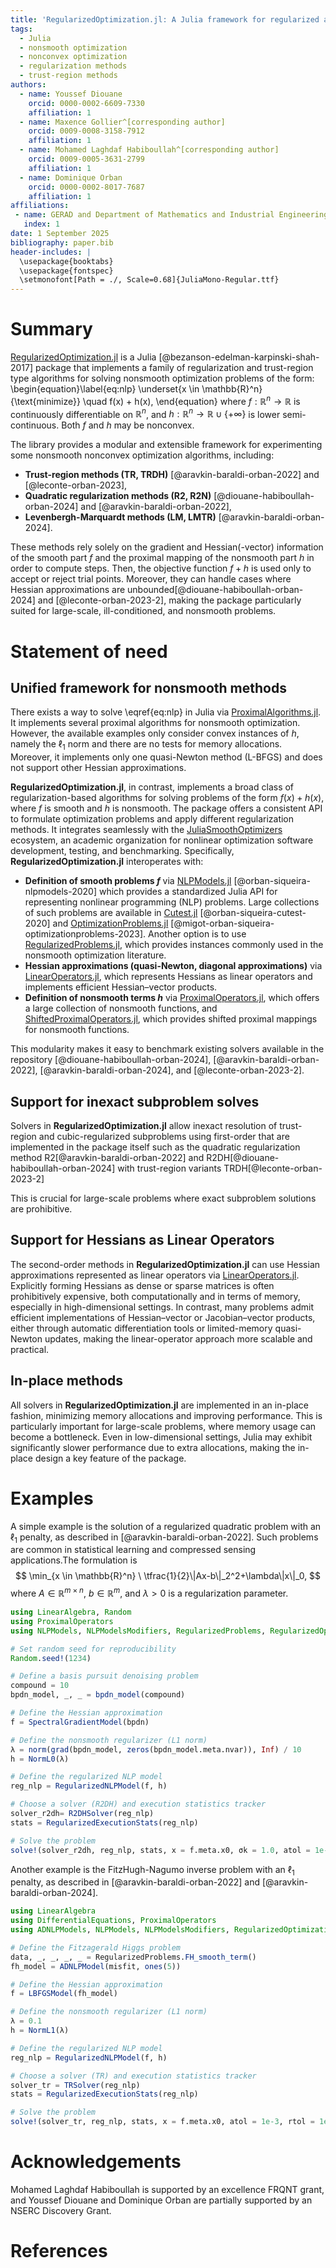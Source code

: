 ```yaml
---
title: 'RegularizedOptimization.jl: A Julia framework for regularized and nonsmooth optimization'
tags:
  - Julia
  - nonsmooth optimization
  - nonconvex optimization
  - regularization methods
  - trust-region methods
authors:
  - name: Youssef Diouane
    orcid: 0000-0002-6609-7330
    affiliation: 1
  - name: Maxence Gollier^[corresponding author]
    orcid: 0009-0008-3158-7912
    affiliation: 1
  - name: Mohamed Laghdaf Habiboullah^[corresponding author]
    orcid: 0009-0005-3631-2799
    affiliation: 1
  - name: Dominique Orban
    orcid: 0000-0002-8017-7687
    affiliation: 1
affiliations:
 - name: GERAD and Department of Mathematics and Industrial Engineering, Polytechnique Montréal, QC, Canada
   index: 1
date: 1 September 2025
bibliography: paper.bib
header-includes: |
  \usepackage{booktabs}
  \usepackage{fontspec}
  \setmonofont[Path = ./, Scale=0.68]{JuliaMono-Regular.ttf}
---
```


# Summary

[RegularizedOptimization.jl](https://github.com/JuliaSmoothOptimizers/RegularizedOptimization.jl) is a Julia [@bezanson-edelman-karpinski-shah-2017] package that implements a family of regularization and trust-region type algorithms for solving nonsmooth optimization problems of the form:
\begin{equation}\label{eq:nlp}
    \underset{x \in \mathbb{R}^n}{\text{minimize}} \quad f(x) + h(x),
\end{equation}
where $f: \mathbb{R}^n \to \mathbb{R}$ is continuously differentiable on $\mathbb{R}^n$, and $h: \mathbb{R}^n \to \mathbb{R} \cup \{+\infty\}$ is lower semi-continuous.
Both $f$ and $h$ may be nonconvex.

The library provides a modular and extensible framework for experimenting some nonsmooth nonconvex optimization algorithms, including:

- **Trust-region methods (TR, TRDH)** [@aravkin-baraldi-orban-2022] and [@leconte-orban-2023],
- **Quadratic regularization methods (R2, R2N)** [@diouane-habiboullah-orban-2024] and [@aravkin-baraldi-orban-2022],
- **Levenbergh-Marquardt methods (LM, LMTR)** [@aravkin-baraldi-orban-2024].

These methods rely solely on the gradient and Hessian(-vector) information of the smooth part $f$ and the proximal mapping of the nonsmooth part $h$ in order to compute steps.
Then, the objective function $f + h$ is used only to accept or reject trial points.
Moreover, they can handle cases where Hessian approximations are unbounded[@diouane-habiboullah-orban-2024] and [@leconte-orban-2023-2], making the package particularly suited for large-scale, ill-conditioned, and nonsmooth problems.

# Statement of need

## Unified framework for nonsmooth methods

There exists a way to solve \eqref{eq:nlp} in Julia via [ProximalAlgorithms.jl](https://github.com/JuliaFirstOrder/ProximalAlgorithms.jl).
It implements several proximal algorithms for nonsmooth optimization.
However, the available examples only consider convex instances of $h$, namely the $\ell_1$ norm and there are no tests for memory allocations.
Moreover, it implements only one quasi-Newton method (L-BFGS) and does not support other Hessian approximations.

**RegularizedOptimization.jl**, in contrast, implements a broad class of regularization-based algorithms for solving problems of the form $f(x) + h(x)$, where $f$ is smooth and $h$ is nonsmooth.
The package offers a consistent API to formulate optimization problems and apply different regularization methods.
It integrates seamlessly with the [JuliaSmoothOptimizers](https://github.com/JuliaSmoothOptimizers) ecosystem, an academic organization for nonlinear optimization software development, testing, and benchmarking.
Specifically, **RegularizedOptimization.jl** interoperates with:

- **Definition of smooth problems $f$** via [NLPModels.jl](https://github.com/JuliaSmoothOptimizers/NLPModels.jl) [@orban-siqueira-nlpmodels-2020] which provides a standardized Julia API for representing nonlinear programming (NLP) problems.
Large collections of such problems are available in [Cutest.jl](https://github.com/JuliaSmoothOptimizers/CUTEst.jl) [@orban-siqueira-cutest-2020] and [OptimizationProblems.jl](https://github.com/JuliaSmoothOptimizers/OptimizationProblems.jl) [@migot-orban-siqueira-optimizationproblems-2023].
Another option is to use [RegularizedProblems.jl](https://github.com/JuliaSmoothOptimizers/RegularizedProblems.jl), which provides instances commonly used in the nonsmooth optimization literature.
- **Hessian approximations (quasi-Newton, diagonal approximations)** via [LinearOperators.jl](https://github.com/JuliaSmoothOptimizers/LinearOperators.jl), which represents Hessians as linear operators and implements efficient Hessian–vector products.
- **Definition of nonsmooth terms $h$** via [ProximalOperators.jl](https://github.com/JuliaSmoothOptimizers/ProximalOperators.jl), which offers a large collection of nonsmooth functions, and [ShiftedProximalOperators.jl](https://github.com/JuliaSmoothOptimizers/ShiftedProximalOperators.jl), which provides shifted proximal mappings for nonsmooth functions.

This modularity makes it easy to benchmark existing solvers available in the repository [@diouane-habiboullah-orban-2024], [@aravkin-baraldi-orban-2022], [@aravkin-baraldi-orban-2024], and [@leconte-orban-2023-2].

## Support for inexact subproblem solves

Solvers in **RegularizedOptimization.jl** allow inexact resolution of trust-region and cubic-regularized subproblems using first-order that are implemented in the package itself such as the quadratic regularization method R2[@aravkin-baraldi-orban-2022] and R2DH[@diouane-habiboullah-orban-2024] with trust-region variants TRDH[@leconte-orban-2023-2]

This is crucial for large-scale problems where exact subproblem solutions are prohibitive.

## Support for Hessians as Linear Operators

The second-order methods in **RegularizedOptimization.jl** can use Hessian approximations represented as linear operators via [LinearOperators.jl](https://github.com/JuliaSmoothOptimizers/LinearOperators.jl).
Explicitly forming Hessians as dense or sparse matrices is often prohibitively expensive, both computationally and in terms of memory, especially in high-dimensional settings.
In contrast, many problems admit efficient implementations of Hessian–vector or Jacobian–vector products, either through automatic differentiation tools or limited-memory quasi-Newton updates, making the linear-operator approach more scalable and practical.

## In-place methods

All solvers in **RegularizedOptimization.jl** are implemented in an in-place fashion, minimizing memory allocations and improving performance.
This is particularly important for large-scale problems, where memory usage can become a bottleneck.
Even in low-dimensional settings, Julia may exhibit significantly slower performance due to extra allocations, making the in-place design a key feature of the package.

# Examples

A simple example is the solution of a regularized quadratic problem with an $\ell_1$ penalty, as described in [@aravkin-baraldi-orban-2022].
Such problems are common in statistical learning and compressed sensing applications.The formulation is
$$
  \min_{x \in \mathbb{R}^n} \ \tfrac{1}{2}\|Ax-b\|_2^2+\lambda\|x\|_0,
$$
where $A \in \mathbb{R}^{m \times n}$, $b \in \mathbb{R}^m$, and $\lambda>0$ is a regularization parameter.

```julia
using LinearAlgebra, Random
using ProximalOperators
using NLPModels, NLPModelsModifiers, RegularizedProblems, RegularizedOptimization, SolverCore

# Set random seed for reproducibility
Random.seed!(1234)   

# Define a basis pursuit denoising problem
compound = 10
bpdn_model, _, _ = bpdn_model(compound)

# Define the Hessian approximation
f = SpectralGradientModel(bpdn)

# Define the nonsmooth regularizer (L1 norm) 
λ = norm(grad(bpdn_model, zeros(bpdn_model.meta.nvar)), Inf) / 10
h = NormL0(λ)

# Define the regularized NLP model
reg_nlp = RegularizedNLPModel(f, h)

# Choose a solver (R2DH) and execution statistics tracker
solver_r2dh= R2DHSolver(reg_nlp)
stats = RegularizedExecutionStats(reg_nlp)

# Solve the problem 
solve!(solver_r2dh, reg_nlp, stats, x = f.meta.x0, σk = 1.0, atol = 1e-8, rtol = 1e-8, verbose = 1)

```

Another example is the FitzHugh-Nagumo inverse problem with an $\ell_1$ penalty, as described in [@aravkin-baraldi-orban-2022] and [@aravkin-baraldi-orban-2024].

```julia
using LinearAlgebra
using DifferentialEquations, ProximalOperators
using ADNLPModels, NLPModels, NLPModelsModifiers, RegularizedOptimization, RegularizedProblems

# Define the Fitzagerald Higgs problem
data, _, _, _, _ = RegularizedProblems.FH_smooth_term()
fh_model = ADNLPModel(misfit, ones(5))

# Define the Hessian approximation
f = LBFGSModel(fh_model)

# Define the nonsmooth regularizer (L1 norm)
λ = 0.1
h = NormL1(λ)

# Define the regularized NLP model
reg_nlp = RegularizedNLPModel(f, h)

# Choose a solver (TR) and execution statistics tracker
solver_tr = TRSolver(reg_nlp)
stats = RegularizedExecutionStats(reg_nlp)

# Solve the problem
solve!(solver_tr, reg_nlp, stats, x = f.meta.x0, atol = 1e-3, rtol = 1e-4, verbose = 10, ν = 1.0e+2)
```

# Acknowledgements

Mohamed Laghdaf Habiboullah is supported by an excellence FRQNT grant,
and Youssef Diouane and Dominique Orban are partially supported by an NSERC Discovery Grant.

# References
